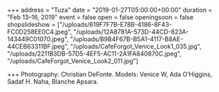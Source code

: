 +++
address = "Tuza"
date = "2019-01-27T05:00:00+00:00"
duration = "Feb 13–16, 2019"
event = false
open = false
openingsoon = false
shopslideshow = ["/uploads/619F7F7B-E78B-4186-8F43-FC0D258EE0C4.jpeg", "/uploads/12A8781A-573D-44CD-823A-143449C01070.jpeg", "/uploads/B9B4F67B-B5A1-4117-B8AE-44CEB63311BF.jpeg", "/uploads/CafeForgot_Venice_Look1_035.jpg", "/uploads/2211B3DB-57D5-4EF5-AC11-2A1FA840870C.jpeg", "/uploads/CafeForgot_Venice_Look2_011.jpg"]

+++
Photography: Christian DeFonte. Models: Venice W, Ada O’Higgins, Sadaf H. Naha, Blanche Apsara. 